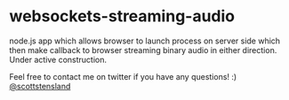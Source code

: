 websockets-streaming-audio
==========================

node.js app which allows browser to launch process on server side which then make callback to browser streaming binary audio in either direction.  Under active construction.  


Feel free to contact me on twitter if you have any questions! :) [@scottstensland](http://twitter.com/scottstensland)


